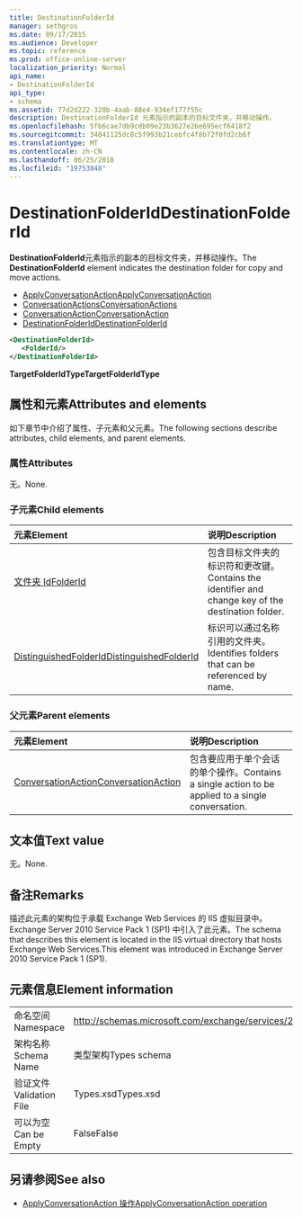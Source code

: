 ```yaml
---
title: DestinationFolderId
manager: sethgros
ms.date: 09/17/2015
ms.audience: Developer
ms.topic: reference
ms.prod: office-online-server
localization_priority: Normal
api_name:
- DestinationFolderId
api_type:
- schema
ms.assetid: 77d2d222-320b-4aab-88e4-934ef177f55c
description: DestinationFolderId 元素指示的副本的目标文件夹，并移动操作。
ms.openlocfilehash: 5fb6cae7db9cdb09e23b3627e26e695ecf6418f2
ms.sourcegitcommit: 34041125dc8c5f993b21cebfc4f8b72f0fd2cb6f
ms.translationtype: MT
ms.contentlocale: zh-CN
ms.lasthandoff: 06/25/2018
ms.locfileid: "19753848"
---
```

# <a name="destinationfolderid"></a><span data-ttu-id="c66b3-103">DestinationFolderId</span><span class="sxs-lookup"><span data-stu-id="c66b3-103">DestinationFolderId</span></span>

<span data-ttu-id="c66b3-104">**DestinationFolderId**元素指示的副本的目标文件夹，并移动操作。</span><span class="sxs-lookup"><span data-stu-id="c66b3-104">The **DestinationFolderId** element indicates the destination folder for copy and move actions.</span></span> 
  
- [<span data-ttu-id="c66b3-105">ApplyConversationAction</span><span class="sxs-lookup"><span data-stu-id="c66b3-105">ApplyConversationAction</span></span>](applyconversationaction.md)  
- [<span data-ttu-id="c66b3-106">ConversationActions</span><span class="sxs-lookup"><span data-stu-id="c66b3-106">ConversationActions</span></span>](conversationactions.md) 
- [<span data-ttu-id="c66b3-107">ConversationAction</span><span class="sxs-lookup"><span data-stu-id="c66b3-107">ConversationAction</span></span>](conversationaction.md)  
- [<span data-ttu-id="c66b3-108">DestinationFolderId</span><span class="sxs-lookup"><span data-stu-id="c66b3-108">DestinationFolderId</span></span>](destinationfolderid.md)
  
```XML
<DestinationFolderId>
   <FolderId/>
</DestinationFolderId>
```

 <span data-ttu-id="c66b3-109">**TargetFolderIdType**</span><span class="sxs-lookup"><span data-stu-id="c66b3-109">**TargetFolderIdType**</span></span>
## <a name="attributes-and-elements"></a><span data-ttu-id="c66b3-110">属性和元素</span><span class="sxs-lookup"><span data-stu-id="c66b3-110">Attributes and elements</span></span>

<span data-ttu-id="c66b3-111">如下章节中介绍了属性、子元素和父元素。</span><span class="sxs-lookup"><span data-stu-id="c66b3-111">The following sections describe attributes, child elements, and parent elements.</span></span>
  
### <a name="attributes"></a><span data-ttu-id="c66b3-112">属性</span><span class="sxs-lookup"><span data-stu-id="c66b3-112">Attributes</span></span>

<span data-ttu-id="c66b3-113">无。</span><span class="sxs-lookup"><span data-stu-id="c66b3-113">None.</span></span>
  
### <a name="child-elements"></a><span data-ttu-id="c66b3-114">子元素</span><span class="sxs-lookup"><span data-stu-id="c66b3-114">Child elements</span></span>

|<span data-ttu-id="c66b3-115">**元素**</span><span class="sxs-lookup"><span data-stu-id="c66b3-115">**Element**</span></span>|<span data-ttu-id="c66b3-116">**说明**</span><span class="sxs-lookup"><span data-stu-id="c66b3-116">**Description**</span></span>|
|:-----|:-----|
|[<span data-ttu-id="c66b3-117">文件夹 Id</span><span class="sxs-lookup"><span data-stu-id="c66b3-117">FolderId</span></span>](folderid.md) <br/> |<span data-ttu-id="c66b3-118">包含目标文件夹的标识符和更改键。</span><span class="sxs-lookup"><span data-stu-id="c66b3-118">Contains the identifier and change key of the destination folder.</span></span>  <br/> |
|[<span data-ttu-id="c66b3-119">DistinguishedFolderId</span><span class="sxs-lookup"><span data-stu-id="c66b3-119">DistinguishedFolderId</span></span>](distinguishedfolderid.md) <br/> |<span data-ttu-id="c66b3-120">标识可以通过名称引用的文件夹。</span><span class="sxs-lookup"><span data-stu-id="c66b3-120">Identifies folders that can be referenced by name.</span></span>  <br/> |
   
### <a name="parent-elements"></a><span data-ttu-id="c66b3-121">父元素</span><span class="sxs-lookup"><span data-stu-id="c66b3-121">Parent elements</span></span>

|<span data-ttu-id="c66b3-122">**元素**</span><span class="sxs-lookup"><span data-stu-id="c66b3-122">**Element**</span></span>|<span data-ttu-id="c66b3-123">**说明**</span><span class="sxs-lookup"><span data-stu-id="c66b3-123">**Description**</span></span>|
|:-----|:-----|
|[<span data-ttu-id="c66b3-124">ConversationAction</span><span class="sxs-lookup"><span data-stu-id="c66b3-124">ConversationAction</span></span>](conversationaction.md) <br/> |<span data-ttu-id="c66b3-125">包含要应用于单个会话的单个操作。</span><span class="sxs-lookup"><span data-stu-id="c66b3-125">Contains a single action to be applied to a single conversation.</span></span>  <br/> |
   
## <a name="text-value"></a><span data-ttu-id="c66b3-126">文本值</span><span class="sxs-lookup"><span data-stu-id="c66b3-126">Text value</span></span>

<span data-ttu-id="c66b3-127">无。</span><span class="sxs-lookup"><span data-stu-id="c66b3-127">None.</span></span>
  
## <a name="remarks"></a><span data-ttu-id="c66b3-128">备注</span><span class="sxs-lookup"><span data-stu-id="c66b3-128">Remarks</span></span>

<span data-ttu-id="c66b3-129">描述此元素的架构位于承载 Exchange Web Services 的 IIS 虚拟目录中。Exchange Server 2010 Service Pack 1 (SP1) 中引入了此元素。</span><span class="sxs-lookup"><span data-stu-id="c66b3-129">The schema that describes this element is located in the IIS virtual directory that hosts Exchange Web Services.This element was introduced in Exchange Server 2010 Service Pack 1 (SP1).</span></span>
  
## <a name="element-information"></a><span data-ttu-id="c66b3-130">元素信息</span><span class="sxs-lookup"><span data-stu-id="c66b3-130">Element information</span></span>

|||
|:-----|:-----|
|<span data-ttu-id="c66b3-131">命名空间</span><span class="sxs-lookup"><span data-stu-id="c66b3-131">Namespace</span></span>  <br/> |http://schemas.microsoft.com/exchange/services/2006/types  <br/> |
|<span data-ttu-id="c66b3-132">架构名称</span><span class="sxs-lookup"><span data-stu-id="c66b3-132">Schema Name</span></span>  <br/> |<span data-ttu-id="c66b3-133">类型架构</span><span class="sxs-lookup"><span data-stu-id="c66b3-133">Types schema</span></span>  <br/> |
|<span data-ttu-id="c66b3-134">验证文件</span><span class="sxs-lookup"><span data-stu-id="c66b3-134">Validation File</span></span>  <br/> |<span data-ttu-id="c66b3-135">Types.xsd</span><span class="sxs-lookup"><span data-stu-id="c66b3-135">Types.xsd</span></span>  <br/> |
|<span data-ttu-id="c66b3-136">可以为空</span><span class="sxs-lookup"><span data-stu-id="c66b3-136">Can be Empty</span></span>  <br/> |<span data-ttu-id="c66b3-137">False</span><span class="sxs-lookup"><span data-stu-id="c66b3-137">False</span></span>  <br/> |
   
## <a name="see-also"></a><span data-ttu-id="c66b3-138">另请参阅</span><span class="sxs-lookup"><span data-stu-id="c66b3-138">See also</span></span>

- [<span data-ttu-id="c66b3-139">ApplyConversationAction 操作</span><span class="sxs-lookup"><span data-stu-id="c66b3-139">ApplyConversationAction operation</span></span>](applyconversationaction-operation.md)

